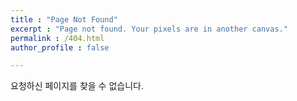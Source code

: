 ```yaml
---
title : "Page Not Found"
excerpt : "Page not found. Your pixels are in another canvas."
permalink : /404.html
author_profile : false

---
```


요청하신 페이지를 찾을 수 없습니다.

<script>
    var GOOG_FIXURL_LANG = 'en';
    var GOOG_FIXURL_SITE = 'https://minjikim2222.com'
</script>
<script src="https://linkhelp.clients.google.com/tbproxy/lh/wm/fixurl.js">
</script>